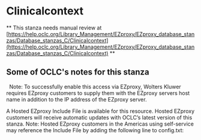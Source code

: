 # Clinicalcontext
** This stanza needs manual review at [https://help.oclc.org/Library_Management/EZproxy/EZproxy_database_stanzas/Database_stanzas_C/Clinicalcontext](https://help.oclc.org/Library_Management/EZproxy/EZproxy_database_stanzas/Database_stanzas_C/Clinicalcontext) **

## Some of OCLC's notes for this stanza

&nbsp; Note:&nbsp;To successfully enable this access via EZproxy, Wolters Kluwer requires EZproxy customers to supply them with the EZproxy servers host name in addition to the IP address of the EZproxy server.

A Hosted EZproxy Include File is available for this resource. Hosted EZproxy customers will receive automatic updates with OCLC&rsquo;s latest version of this stanza. Note: Hosted EZproxy customers in the Americas using self-service may reference the Include File by adding the following line to config.txt:

&nbsp;

&nbsp;
